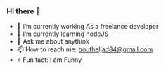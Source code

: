 ### Hi there 👋

<!--
**Dhafer84/Dhafer84** is a ✨ _special_ ✨ repository because its `README.md` (this file) appears on your GitHub profile.

Here are some ideas to get you started:
-->
- 🔭 I’m currently working As a freelance developer
- 🌱 I’m currently learning nodeJS
- 💬 Ask me about anythink
- 📫 How to reach me: boutheljad84@gmail.com
- ⚡ Fun fact: I am Funny


